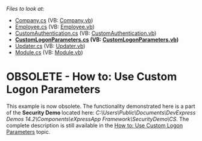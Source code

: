 <!-- default file list -->
*Files to look at*:

* [Company.cs](./CS/CustomLogonParametersExample.Module/BusinessObjects/Company.cs) (VB: [Company.vb](./VB/CustomLogonParametersExample.Module/BusinessObjects/Company.vb))
* [Employee.cs](./CS/CustomLogonParametersExample.Module/BusinessObjects/Employee.cs) (VB: [Employee.vb](./VB/CustomLogonParametersExample.Module/BusinessObjects/Employee.vb))
* [CustomAuthentication.cs](./CS/CustomLogonParametersExample.Module/CustomAuthentication.cs) (VB: [CustomAuthentication.vb](./VB/CustomLogonParametersExample.Module/CustomAuthentication.vb))
* **[CustomLogonParameters.cs](./CS/CustomLogonParametersExample.Module/CustomLogonParameters.cs) (VB: [CustomLogonParameters.vb](./VB/CustomLogonParametersExample.Module/CustomLogonParameters.vb))**
* [Updater.cs](./CS/CustomLogonParametersExample.Module/DatabaseUpdate/Updater.cs) (VB: [Updater.vb](./VB/CustomLogonParametersExample.Module/DatabaseUpdate/Updater.vb))
* [Module.cs](./CS/CustomLogonParametersExample.Module/Module.cs) (VB: [Module.vb](./VB/CustomLogonParametersExample.Module/Module.vb))
<!-- default file list end -->
# OBSOLETE - How to: Use Custom Logon Parameters


<p>This example is now obsolete. The functionality demonstrated here is a part of the <strong>Security Demo </strong>located here: <em>C:\Users\Public\Documents\DevExpress Demos 14.2\Components\eXpressApp Framework\SecurityDemo\CS</em>. The complete description is still available in the <a href="http://documentation.devexpress.com/#Xaf/CustomDocument2982"><u>How to: Use Custom Logon Parameters</u></a> topic.</p>

<br/>


